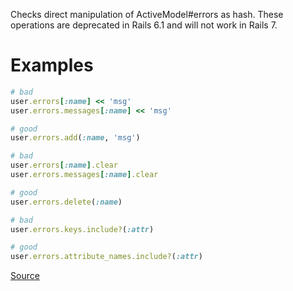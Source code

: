 
Checks direct manipulation of ActiveModel#errors as hash.
These operations are deprecated in Rails 6.1 and will not work in Rails 7.

# Examples

```ruby
# bad
user.errors[:name] << 'msg'
user.errors.messages[:name] << 'msg'

# good
user.errors.add(:name, 'msg')

# bad
user.errors[:name].clear
user.errors.messages[:name].clear

# good
user.errors.delete(:name)

# bad
user.errors.keys.include?(:attr)

# good
user.errors.attribute_names.include?(:attr)
```

[Source](http://www.rubydoc.info/gems/rubocop/RuboCop/Cop/Rails/DeprecatedActiveModelErrorsMethods)